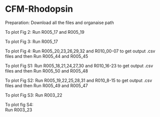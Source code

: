 # CFM-Rhodopsin

Preparation:
Download all the files and organaise path

To plot Fig 2:
Run R005_17 and R005_19

To plot Fig 3: 
Run R005_17

To plot Fig 4: 
Run R005_20,23,26,29,32 and R010_00-07 to get output .csv files
and then
Run R005_44 and R005_45

To plot Fig S1:
Run R005_18,21,24,27,30 and R010_16-23 to get output .csv files
and then
Run R005_50 and R005_48

To plot Fig S2:
Run R005_19,22,25,28,31 and R010_8-15 to get output .csv files
and then
Run R005_49 and R005_47

To plot Fig S3:
Run R003_22

To plot fig S4:
<br>Run R003_23
